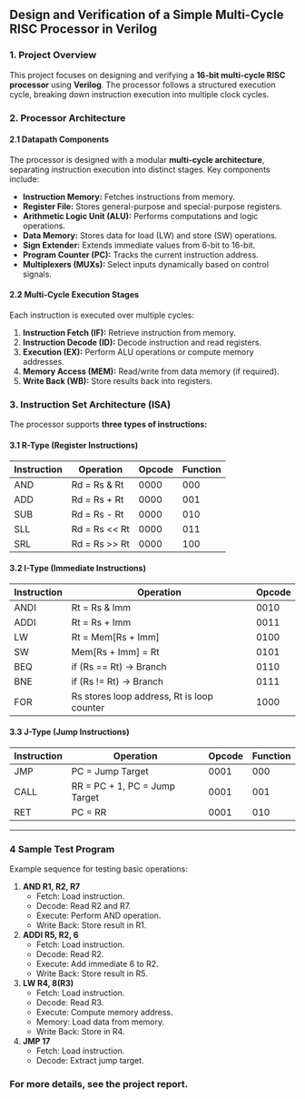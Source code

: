 ## Design and Verification of a Simple Multi-Cycle RISC Processor in Verilog

### **1. Project Overview**
This project focuses on designing and verifying a **16-bit multi-cycle RISC processor** using **Verilog**. The processor follows a structured execution cycle, breaking down instruction execution into multiple clock cycles.

### **2. Processor Architecture**
#### **2.1 Datapath Components**
The processor is designed with a modular **multi-cycle architecture**, separating instruction execution into distinct stages. Key components include:

- **Instruction Memory:** Fetches instructions from memory.
- **Register File:** Stores general-purpose and special-purpose registers.
- **Arithmetic Logic Unit (ALU):** Performs computations and logic operations.
- **Data Memory:** Stores data for load (LW) and store (SW) operations.
- **Sign Extender:** Extends immediate values from 6-bit to 16-bit.
- **Program Counter (PC):** Tracks the current instruction address.
- **Multiplexers (MUXs):** Select inputs dynamically based on control signals.

#### **2.2 Multi-Cycle Execution Stages**
Each instruction is executed over multiple cycles:
1. **Instruction Fetch (IF):** Retrieve instruction from memory.
2. **Instruction Decode (ID):** Decode instruction and read registers.
3. **Execution (EX):** Perform ALU operations or compute memory addresses.
4. **Memory Access (MEM):** Read/write from data memory (if required).
5. **Write Back (WB):** Store results back into registers.


### **3. Instruction Set Architecture (ISA)**
The processor supports **three types of instructions:**

#### **3.1 R-Type (Register Instructions)**
| Instruction | Operation         | Opcode | Function |
|------------|------------------|--------|----------|
| AND        | Rd = Rs & Rt      | 0000   | 000      |
| ADD        | Rd = Rs + Rt      | 0000   | 001      |
| SUB        | Rd = Rs - Rt      | 0000   | 010      |
| SLL        | Rd = Rs << Rt     | 0000   | 011      |
| SRL        | Rd = Rs >> Rt     | 0000   | 100      |

#### **3.2 I-Type (Immediate Instructions)**
| Instruction | Operation         | Opcode |
|------------|------------------|--------|
| ANDI       | Rt = Rs & Imm     | 0010   |
| ADDI       | Rt = Rs + Imm     | 0011   |
| LW         | Rt = Mem[Rs + Imm] | 0100   |
| SW         | Mem[Rs + Imm] = Rt | 0101   |
| BEQ        | if (Rs == Rt) → Branch | 0110   |
| BNE        | if (Rs != Rt) → Branch | 0111   |
| FOR        | Rs stores loop address, Rt is loop counter | 1000 |

#### **3.3 J-Type (Jump Instructions)**
| Instruction | Operation         | Opcode | Function |
|------------|------------------|--------|----------|
| JMP        | PC = Jump Target  | 0001   | 000      |
| CALL       | RR = PC + 1, PC = Jump Target | 0001 | 001 |
| RET        | PC = RR           | 0001   | 010      |

---
### **4 Sample Test Program**
Example sequence for testing basic operations:
1. **AND R1, R2, R7**
   - Fetch: Load instruction.
   - Decode: Read R2 and R7.
   - Execute: Perform AND operation.
   - Write Back: Store result in R1.
2. **ADDI R5, R2, 6**
   - Fetch: Load instruction.
   - Decode: Read R2.
   - Execute: Add immediate 6 to R2.
   - Write Back: Store result in R5.
3. **LW R4, 8(R3)**
   - Fetch: Load instruction.
   - Decode: Read R3.
   - Execute: Compute memory address.
   - Memory: Load data from memory.
   - Write Back: Store in R4.
4. **JMP 17**
   - Fetch: Load instruction.
   - Decode: Extract jump target.

### For more details, see the project report.









